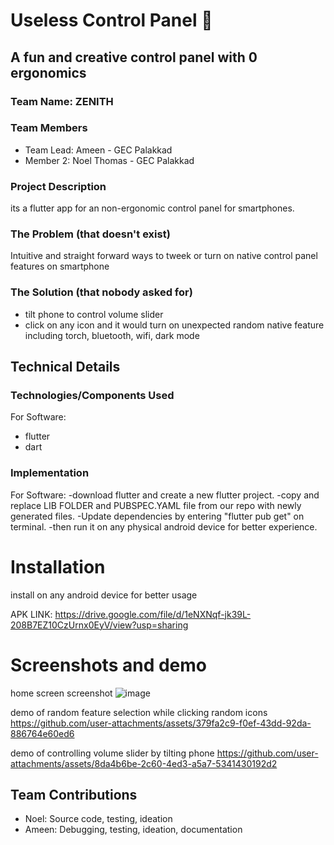 
# Useless Control Panel 🎯


## A fun and creative control panel with 0 ergonomics
### Team Name: ZENITH


### Team Members
- Team Lead: Ameen - GEC Palakkad
- Member 2: Noel Thomas - GEC Palakkad

### Project Description
its a flutter app for an non-ergonomic control panel for smartphones.

### The Problem (that doesn't exist)
Intuitive and straight forward ways to tweek or turn on native control panel features on smartphone

### The Solution (that nobody asked for)
- tilt phone to control volume slider
- click on any icon and it would turn on unexpected random native feature including torch, bluetooth, wifi, dark mode

## Technical Details
### Technologies/Components Used
For Software:
- flutter
- dart


### Implementation
For Software: 
-download flutter and create a new flutter project. 
-copy and replace LIB FOLDER and PUBSPEC.YAML file from our repo with newly generated files. 
-Update dependencies by entering "flutter pub get" on terminal. 
-then run it on any physical android device for better experience.

# Installation
install on any android device for better usage

APK LINK: https://drive.google.com/file/d/1eNXNqf-jk39L-208B7EZ10CzUrnx0EyV/view?usp=sharing


# Screenshots and demo

home screen screenshot
![image](https://github.com/user-attachments/assets/3f0d28d3-fbf7-4e29-8f4a-17e76bb73458)

demo of random feature selection while clicking random icons
https://github.com/user-attachments/assets/379fa2c9-f0ef-43dd-92da-886764e60ed6

demo of controlling volume slider by tilting phone
https://github.com/user-attachments/assets/8da4b6be-2c60-4ed3-a5a7-5341430192d2


## Team Contributions
- Noel: Source code, testing, ideation
- Ameen: Debugging, testing, ideation, documentation



